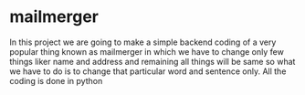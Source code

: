 # mailmerger
In this project we are going to make a simple backend coding of a very popular thing known as mailmerger in which we have to change only few things liker name and address and remaining all things will be same  so what we have to do is to change that particular word and sentence only. All the coding is done in python 
